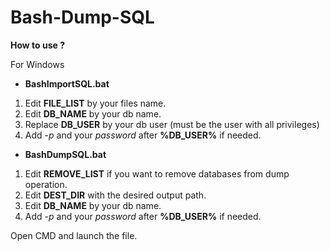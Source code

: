 # Bash-Dump-SQL

**How to use ?**

For Windows

- **BashImportSQL.bat**

1. Edit **FILE_LIST** by your files name.
2. Edit **DB_NAME** by your db name.
3. Replace **DB_USER** by your db user (must be the user with all privileges)
4. Add *-p* and your *password* after **%DB_USER%** if needed.

- **BashDumpSQL.bat**

1. Edit **REMOVE_LIST** if you want to remove databases from dump operation.
2. Edit **DEST_DIR** with the desired output path.
3. Edit **DB_NAME** by your db name.
4. Add *-p* and your *password* after **%DB_USER%** if needed.


Open CMD and launch the file.
